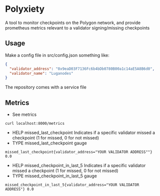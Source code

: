 # Polyxiety
A tool to monitor checkpoints on the Polygon network, and provide prometheus metrics relevant to a validator signing/missing checkpoints

## Usage
Make a config file in src/config.json something like:
```json
{
  "validator_address": "0x9eaD03F7136Fc6b4bDb0780B00a1c14aE5A8B6d0",
  "validator_name": "Luganodes"
}
```
The repository comes with a service file

## Metrics
- See metrics
```
curl localhost:8000/metrics
```

- HELP missed_last_checkpoint Indicates if a specific validator missed a checkpoint (1 for missed, 0 for not missed)
- TYPE missed_last_checkpoint gauge
```
missed_last_checkpoint{validator_address="YOUR VALIDATOR ADDRESS""} 0.0
```
- HELP missed_checkpoint_in_last_5 Indicates if a specific validator missed a checkpoint (1 for missed, 0 for not missed)
- TYPE missed_checkpoint_in_last_5 gauge
```
missed_checkpoint_in_last_5{validator_address="YOUR VALIDATOR ADDRESS"} 0.0
```
